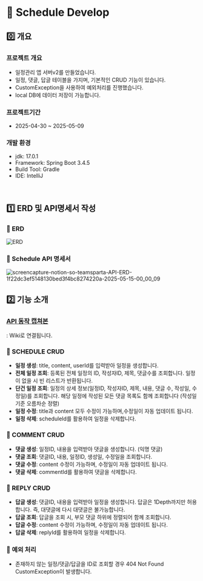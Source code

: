 # 📅 Schedule Develop

## 0️⃣ 개요
### **프로젝트 개요**
- 일정관리 앱 서버v2를 만들었습니다.
- 일정, 댓글, 답글 테이블을 가지며, 기본적인 CRUD 기능이 있습니다.
- CustomException을 사용하여 예외처리를 진행했습니다.
- local DB에 데이터 저장이 가능합니다.

### **프로젝트기간**
- 2025-04-30 ~ 2025-05-09
  
### **개발 환경** 
- jdk: 17.0.1
- Framework: Spring Boot 3.4.5
- Build Tool: Gradle
- IDE: IntelliJ
 <br/>
 
## 1️⃣ ERD 및 API명세서 작성
### **📌 ERD**
![ERD](https://github.com/user-attachments/assets/f4793154-588f-4e80-a8a7-69ba26623b62)

### **📌 Schedule API 명세서**
![screencapture-notion-so-teamsparta-API-ERD-1f22dc3ef5148130bed3f4bc8274220a-2025-05-15-00_00_09](https://github.com/user-attachments/assets/86817be6-eb59-4257-8bca-423b32abc6c6)
 
## 2️⃣ 기능 소개
### [API 동작 캡쳐본](https://github.com/222eunji/scheduleDevelop2/wiki/API-%EB%8F%99%EC%9E%91-%ED%8F%AC%EC%8A%A4%ED%8A%B8%EB%A7%A8-%ED%85%8C%EC%8A%A4%ED%8A%B8-%EA%B2%B0%EA%B3%BC)
: Wiki로 연결됩니다.
### **🧩 SCHEDULE CRUD**
- **일정 생성**: title, content, userId를 입력받아 일정을 생성합니다.
- **전체 일정 조회**: 등록된 전체 일정의 ID, 작성자ID, 제목, 댓글수를 조회합니다. 일정이 없을 시 빈 리스트가 반환됩니다.
- **단건 일정 조회**: 일정의 상세 정보(일정ID, 작성자ID, 제목, 내용, 댓글 수, 작성일, 수정일)를 조회합니다. 해당 일정에 작성된 모든 댓글 목록도 함께 조회합니다 (작성일 기준 오름차순 정렬)
- **일정 수정**: title과 content 모두 수정이 가능하며,수정일이 자동 업데이트 됩니다.
- **일정 삭제**: scheduleId를 활용하여 일정을 삭제합니다.

### **🧩 COMMENT CRUD**
- **댓글 생성**: 일정ID, 내용을 입력받아 댓글을 생성합니다. (익명 댓글)
- **댓글 조회**: 댓글ID, 내용, 일정ID, 생성일, 수정일을 조회합니다.
- **댓글 수정**: content 수정이 가능하며, 수정일이 자동 업데이트 됩니다.
- **댓글 삭제**: commentId를 활용하여 댓글을 삭제합니다.

### **🧩 REPLY CRUD**
- **답글 생성**: 댓글ID, 내용을 입력받아 일정을 생성합니다. 답글은 1Depth까지만 허용합니다. 즉, 대댓글에 다시 대댓글은 불가능합니다.
- **답글 조회**: 답글을 조회 시, 부모 댓글 하위에 정렬되어 함께 조회합니다.
- **답글 수정**: content 수정이 가능하며, 수정일이 자동 업데이트 됩니다.
- **답글 삭제**: replyId를 활용하여 일정을 삭제합니다.
  
### **🚫 예외 처리**
- 존재하지 않는 일정/댓글/답글을 ID로 조회할 경우 404 Not Found CustomException이 발생합니다.
 <br/>
 
